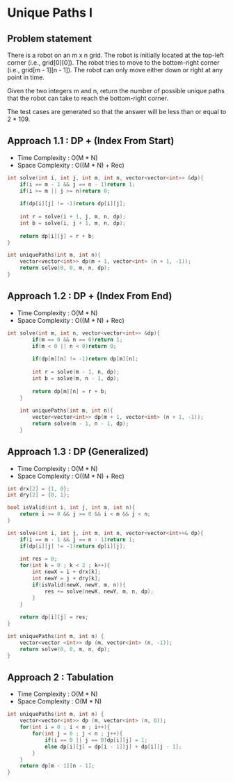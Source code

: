 # Unique Paths I

## Problem statement

There is a robot on an m x n grid. The robot is initially located at the top-left corner (i.e., grid[0][0]). The robot tries to move to the bottom-right corner (i.e., grid[m - 1][n - 1]). The robot can only move either down or right at any point in time.

Given the two integers m and n, return the number of possible unique paths that the robot can take to reach the bottom-right corner.

The test cases are generated so that the answer will be less than or equal to 2 * 109.

## Approach 1.1 : DP + (Index From Start)

- Time Complexity : O(M \* N) 
- Space Complexity : O((M \* N) + Rec)

```cpp
int solve(int i, int j, int m, int n, vector<vector<int>> &dp){
    if(i == m - 1 && j == n - 1)return 1;
    if(i >= m || j >= n)return 0;
    
    if(dp[i][j] != -1)return dp[i][j];
    
    int r = solve(i + 1, j, m, n, dp);
    int b = solve(i, j + 1, m, n, dp);
    
    return dp[i][j] = r + b;
}

int uniquePaths(int m, int n){
    vector<vector<int>> dp(m + 1, vector<int> (n + 1, -1));
    return solve(0, 0, m, n, dp);
}
```

## Approach 1.2 : DP + (Index From End)

- Time Complexity : O(M \* N) 
- Space Complexity : O((M \* N) + Rec)

```cpp
int solve(int m, int n, vector<vector<int>> &dp){
        if(m == 0 && n == 0)return 1;
        if(m < 0 || n < 0)return 0;
        
        if(dp[m][n] != -1)return dp[m][n];
        
        int r = solve(m - 1, n, dp);
        int b = solve(m, n - 1, dp);
        
        return dp[m][n] = r + b;
    }
    
    int uniquePaths(int m, int n){
        vector<vector<int>> dp(m + 1, vector<int> (n + 1, -1));
        return solve(m - 1, n - 1, dp);
    }
```

## Approach 1.3 : DP (Generalized)

- Time Complexity : O(M \* N) 
- Space Complexity : O((M \* N) + Rec)  

```cpp
int drx[2] = {1, 0};
int dry[2] = {0, 1};

bool isValid(int i, int j, int m, int n){
    return i >= 0 && j >= 0 && i < m && j < n;
}

int solve(int i, int j, int m, int n, vector<vector<int>>& dp){
    if(i == m - 1 && j == n - 1)return 1;
    if(dp[i][j] != -1)return dp[i][j];
    
    int res = 0;
    for(int k = 0 ; k < 2 ; k++){
        int newX = i + drx[k];
        int newY = j + dry[k];
        if(isValid(newX, newY, m, n)){
            res += solve(newX, newY, m, n, dp);
        }
    }
    
    return dp[i][j] = res;
}

int uniquePaths(int m, int n) {
    vector<vector <int>> dp (m, vector<int> (n, -1));
    return solve(0, 0, m, n, dp);
}
```

## Approach 2 : Tabulation 

- Time Complexity : O(M \* N) 
- Space Complexity : O(M \* N)  

```cpp
int uniquePaths(int m, int n) {
    vector<vector<int>> dp (m, vector<int> (n, 0));
    for(int i = 0 ; i < m ; i++){
        for(int j = 0 ; j < n ; j++){
            if(i == 0 || j == 0)dp[i][j] = 1;
            else dp[i][j] = dp[i - 1][j] + dp[i][j - 1];
        }
    }
    return dp[m - 1][n - 1];
}
```